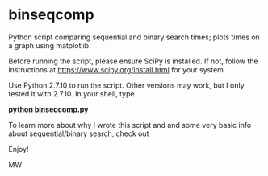 # binseqcomp
Python script comparing sequential and binary search times; plots times on a graph using matplotlib.

Before running the script, please ensure SciPy is installed. If not, follow the instructions at https://www.scipy.org/install.html for your system.

Use Python 2.7.10 to run the script. Other versions may work, but I only tested it with 2.7.10. In your shell, type

<b>python binseqcomp.py</b>

To learn more about why I wrote this script and and some very basic info about sequential/binary search, check out 

Enjoy! 

MW
